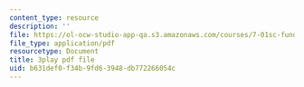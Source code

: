 ```yaml
---
content_type: resource
description: ''
file: https://ol-ocw-studio-app-qa.s3.amazonaws.com/courses/7-01sc-fundamentals-of-biology-fall-2011/b631def0f34b9fd63948db772266054c_htYyCEdc8B4.pdf
file_type: application/pdf
resourcetype: Document
title: 3play pdf file
uid: b631def0-f34b-9fd6-3948-db772266054c
---
```

